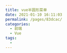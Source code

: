 ```yaml
---
title: vue半圆形菜单
date: 2021-01-10 16:11:03
permalink: /pages/83dcac/
categories:
  - 前端
  - Vue
tags:
  - 
---
```


